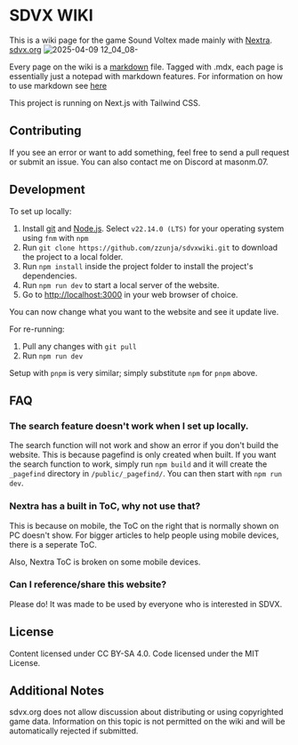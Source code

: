 # SDVX WIKI

This is a wiki page for the game Sound Voltex made mainly with [Nextra](https://nextra.site/). 
[sdvx.org](https://sdvx.org)
![2025-04-09 12_04_08-](https://github.com/user-attachments/assets/9fd5a93c-603c-4775-8138-af93bd65e2f1)

Every page on the wiki is a [markdown](https://en.wikipedia.org/wiki/Markdown) file. Tagged with .mdx, each page is essentially just a notepad with markdown features. For information on how to use markdown see [here](https://www.markdownguide.org/)

This project is running on Next.js with Tailwind CSS.

## Contributing

If you see an error or want to add something, feel free to send a pull request or submit an issue. You can also contact me on Discord at masonm.07.

## Development 

To set up locally:

1. Install [git](https://git-scm.com/downloads) and [Node.js](https://nodejs.org/en/download). Select `v22.14.0 (LTS)` for your operating system using `fnm` with `npm`
2. Run `git clone https://github.com/zzunja/sdvxwiki.git` to download the project to a local folder.
3. Run `npm install` inside the project folder to install the project's dependencies.
4. Run `npm run dev` to start a local server of the website.
5. Go to [http://localhost:3000](http://localhost:3000) in your web browser of choice.

You can now change what you want to the website and see it update live.


For re-running:

1. Pull any changes with `git pull`
2. Run `npm run dev`

Setup with `pnpm` is very similar; simply substitute `npm` for `pnpm` above.

## FAQ
### The search feature doesn't work when I set up locally.
The search function will not work and show an error if you don't build the website. This is because pagefind is only created when built. If you want the search function to work, simply run `npm build` and it will create the `_pagefind` directory in `/public/_pagefind/`. You can then start with `npm run dev`.

### Nextra has a built in ToC, why not use that?
This is because on mobile, the ToC on the right that is normally shown on PC doesn't show. For bigger articles to help people using mobile devices, there is a seperate ToC.

Also, Nextra ToC is broken on some mobile devices.

### Can I reference/share this website?
Please do! It was made to be used by everyone who is interested in SDVX.

## License
Content licensed under CC BY-SA 4.0. Code licensed under the MIT License.

## Additional Notes
sdvx.org does not allow discussion about distributing or using copyrighted game data. Information on this topic is not permitted on the wiki and will be automatically rejected if submitted.